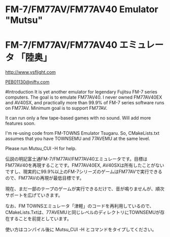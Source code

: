 # FM-7/FM77AV/FM77AV40 Emulator "Mutsu"
# FM-7/FM77AV/FM77AV40 エミュレータ 「陸奥」

<http://www.ysflight.com>

PEB01130@nifty.com

#Introduction
It is yet another emulator for legendary Fujitsu FM-7 series computers.  The goal is to emulate FM77AV40.  I never owned FM77AV40EX and AV40SX, and practically more than 99.9% of FM-7 series software runs on FM77AV.  Minimum goal is to support FM77AV.

It can run only a few tape-based games with no sound.  Will add more features soon.

I'm re-using code from FM-TOWNS Emulator Tsugaru.  So, CMakeLists.txt assumes that you have TOWNSEMU and 77AVEMU at the same level.

Please run Mutsu_CUI -H for help.

伝説の明記富士通FM-7/FM77AV/FM77AV40エミュレータです。目標はFM77AV40を再現することです。FM77AV40EX, AV40SXは所有したことがないですし、現実的に99.9%以上のFM-7シリーズのゲームはFM77AVで実行できるので、FM77AVの再現が最低目標です。

現在、まだ一部のテープのゲームが実行できるだけで、音が鳴りませんが、順次サポートを広げていきます。

なお、FM TOWNSエミュレータ「津軽」のコードを再利用しているので、CMakeLists.Txtは、77AVEMUと同じレベルのディレクトリにTOWNSEMUが存在することを前提としています。

使い方はコンパイル後に Mutsu_CUI -H とコマンドをタイプしてください。